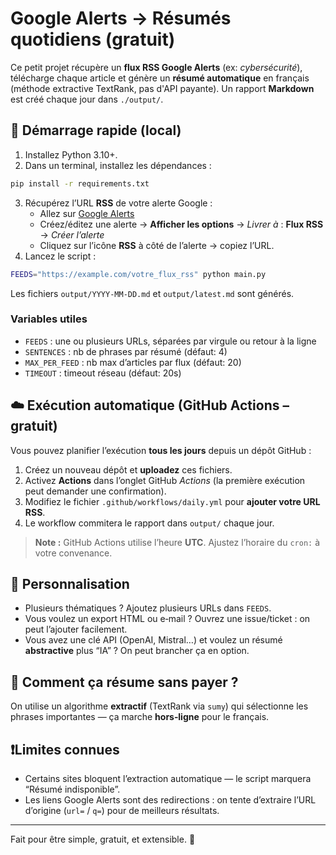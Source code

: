 # Google Alerts → Résumés quotidiens (gratuit)

Ce petit projet récupère un **flux RSS Google Alerts** (ex: *cybersécurité*), télécharge chaque article et génère un **résumé automatique** en français (méthode extractive TextRank, pas d'API payante). Un rapport **Markdown** est créé chaque jour dans `./output/`.

## 🚀 Démarrage rapide (local)
1) Installez Python 3.10+.
2) Dans un terminal, installez les dépendances :
```bash
pip install -r requirements.txt
```
3) Récupérez l’URL **RSS** de votre alerte Google :
   - Allez sur [Google Alerts](https://www.google.com/alerts)
   - Créez/éditez une alerte → **Afficher les options** → *Livrer à* : **Flux RSS** → *Créer l’alerte*
   - Cliquez sur l’icône **RSS** à côté de l’alerte → copiez l’URL.
4) Lancez le script :
```bash
FEEDS="https://example.com/votre_flux_rss" python main.py
```
Les fichiers `output/YYYY-MM-DD.md` et `output/latest.md` sont générés.

### Variables utiles
- `FEEDS` : une ou plusieurs URLs, séparées par virgule ou retour à la ligne
- `SENTENCES` : nb de phrases par résumé (défaut: 4)
- `MAX_PER_FEED` : nb max d’articles par flux (défaut: 20)
- `TIMEOUT` : timeout réseau (défaut: 20s)

## ☁️ Exécution automatique (GitHub Actions – gratuit)
Vous pouvez planifier l’exécution **tous les jours** depuis un dépôt GitHub :

1) Créez un nouveau dépôt et **uploadez** ces fichiers.
2) Activez **Actions** dans l’onglet GitHub *Actions* (la première exécution peut demander une confirmation).
3) Modifiez le fichier `.github/workflows/daily.yml` pour **ajouter votre URL RSS**.
4) Le workflow commitera le rapport dans `output/` chaque jour.

> **Note :** GitHub Actions utilise l’heure **UTC**. Ajustez l’horaire du `cron:` à votre convenance.

## 🔧 Personnalisation
- Plusieurs thématiques ? Ajoutez plusieurs URLs dans `FEEDS`.
- Vous voulez un export HTML ou e‑mail ? Ouvrez une issue/ticket : on peut l’ajouter facilement.
- Vous avez une clé API (OpenAI, Mistral…) et voulez un résumé **abstractive** plus “IA” ? On peut brancher ça en option.

## 🧠 Comment ça résume sans payer ?
On utilise un algorithme **extractif** (TextRank via `sumy`) qui sélectionne les phrases importantes — ça marche **hors‑ligne** pour le français.

## ❗️Limites connues
- Certains sites bloquent l’extraction automatique — le script marquera “Résumé indisponible”.
- Les liens Google Alerts sont des redirections : on tente d’extraire l’URL d’origine (`url=` / `q=`) pour de meilleurs résultats.

---

Fait pour être simple, gratuit, et extensible. 🙂
